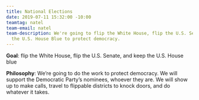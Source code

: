 ```yaml
---
title: National Elections
date: 2019-07-11 15:32:00 -10:00
teamtag: natel
team-email: natel
team-description: We're going to flip the White House, flip the U.S. Senate, and keep
  the U.S. House Blue to protect democracy.
---
```


**Goal**: flip the White House, flip the U.S. Senate, and keep the U.S. House blue

**Philosophy**: We’re going to do the work to protect democracy.  We will support the Democratic Party’s nominees, whoever they are.  We will show up to make calls, travel to flippable districts to knock doors, and do whatever it takes.  

